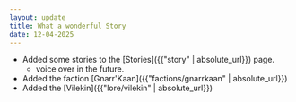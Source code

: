 ```yaml
---
layout: update
title: What a wonderful Story
date: 12-04-2025
---
```

- Added some stories to the [Stories]({{"story" | absolute_url}}) page.
    - voice over in the future.
- Added the faction [Gnarr'Kaan]({{"factions/gnarrkaan" | absolute_url}})
- Added the [Vilekin]({{"lore/vilekin" | absolute_url}})